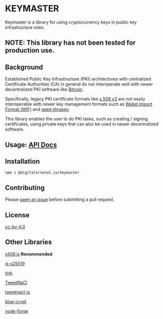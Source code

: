 # KEYMASTER

Keymaster is a library for using cryptocurrency keys in public key infrastructure roles.

## NOTE: This library has not been tested for production use.

## Background

Established Public Key Infrastructure (PKI) architectures with centralized Certificate Authorities (CA) in general do not interoperate well with newer decentralized PKI software like [Bitcoin](https://bitcoin.org/en/).

Specifically, legacy PKI certificate formats like [x.509 v3](https://tools.ietf.org/html/rfc5280) are not easily interoperable with newer key management formats such as [Wallet Import Format (WIF)](https://en.bitcoin.it/wiki/Wallet_import_format) and [seed phrases](https://en.bitcoin.it/wiki/Seed_phrase#:~:text=A%20seed%20phrase%2C%20seed%20recovery,write%20it%20down%20on%20paper.).

This library enables the user to do PKI tasks, such as creating / signing certificates, using private keys that can also be used in newer decentralized software.

## Usage: [API Docs](./dist/doc.md)

## Installation

```
npm i @digitalarsenal.io/keymaster
```

## Contributing

Please [open an issue](https://github.com/DigitalArsenal/keymaster/issues) before submitting a pull request.

## License

[cc-by-4.0](https://creativecommons.org/licenses/by/4.0/)

## Other Libraries

[x509.js](https://github.com/PeculiarVentures/x509) <b>Recommended</b>

[js-x25519](https://github.com/CryptoEsel/js-x25519)

[tink](https://github.com/google/tink)

[TweetNaCl](https://tweetnacl.cr.yp.to/software.html)

[tweetnacl-js](https://github.com/dchest/tweetnacl-js)

[blue-crypt](https://git.rootprojects.org/root/acme.js)

[node-forge](https://github.com/digitalbazaar/forge)